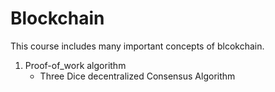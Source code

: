 # Blockchain
This course includes many important concepts of blcokchain. 
1. Proof-of_work algorithm
    * Three Dice decentralized Consensus Algorithm
